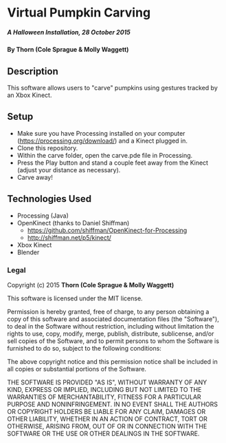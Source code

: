 # Virtual Pumpkin Carving

##### _A Halloween Installation, 28 October 2015_

#### By **Thorn (Cole Sprague & Molly Waggett)**

## Description

This software allows users to "carve" pumpkins using gestures tracked by an Xbox Kinect.

## Setup

* Make sure you have Processing installed on your computer (https://processing.org/download/) and a Kinect plugged in.
* Clone this repository.
* Within the carve folder, open the carve.pde file in Processing.
* Press the Play button and stand a couple feet away from the Kinect (adjust your distance as necessary).
* Carve away!

## Technologies Used

* Processing (Java)
* OpenKinect (thanks to Daniel Shiffman)
  - https://github.com/shiffman/OpenKinect-for-Processing
  - http://shiffman.net/p5/kinect/
* Xbox Kinect
* Blender

### Legal

Copyright (c) 2015 **Thorn (Cole Sprague & Molly Waggett)**

This software is licensed under the MIT license.

Permission is hereby granted, free of charge, to any person obtaining a copy
of this software and associated documentation files (the "Software"), to deal
in the Software without restriction, including without limitation the rights
to use, copy, modify, merge, publish, distribute, sublicense, and/or sell
copies of the Software, and to permit persons to whom the Software is
furnished to do so, subject to the following conditions:

The above copyright notice and this permission notice shall be included in
all copies or substantial portions of the Software.

THE SOFTWARE IS PROVIDED "AS IS", WITHOUT WARRANTY OF ANY KIND, EXPRESS OR
IMPLIED, INCLUDING BUT NOT LIMITED TO THE WARRANTIES OF MERCHANTABILITY,
FITNESS FOR A PARTICULAR PURPOSE AND NONINFRINGEMENT. IN NO EVENT SHALL THE
AUTHORS OR COPYRIGHT HOLDERS BE LIABLE FOR ANY CLAIM, DAMAGES OR OTHER
LIABILITY, WHETHER IN AN ACTION OF CONTRACT, TORT OR OTHERWISE, ARISING FROM,
OUT OF OR IN CONNECTION WITH THE SOFTWARE OR THE USE OR OTHER DEALINGS IN
THE SOFTWARE.
